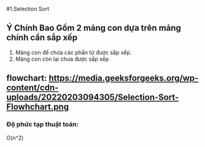 #1.Selection Sort
## Ý Chính Bao Gồm 2 mảng con dựa trên mảng chính cần sắp xếp
1) Mảng con để chứa các phần tử được sắp xếp.
2) Mảng con còn lại chưa được sắp xếp
## flowchart: https://media.geeksforgeeks.org/wp-content/cdn-uploads/20220203094305/Selection-Sort-Flowhchart.png

### Độ phức tạp thuật toán:
O(n^2)

